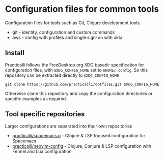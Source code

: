 # Configuration files for common tools

Configuration files for tools such as Git, Clojure development tools.

* git - identity, configuration and custom commands
* aws - config with profiles and single sign-on with okta


## Install

Practicalli follows the FreeDesktop.org XDG basedir specification for configuration files, with `$XDG_CONFIG_HOME` set to `$HOME/.config`. So this repository can be extracted directly to `$XDG_CONFIG_HOME`

```
git clone https://github.com/practicalli/dotfiles.git $XDG_CONFIG_HOME
```

Otherwise clone this repository and copy the configuration directories or specific examples as required.


## Tool specific repositories

Larger configurations are separated into their own repositories

* [practicalli/spacemacs.d](https://github.com/practicalli/spacemacs.d/) - Clojure & LSP focused configuration for Spacemacs
* [practicalli/neovim-config](https://github.com/practicalli/neovim-config) - Clojure, Conjure & LSP configuration with Fennel and Lua configuration
